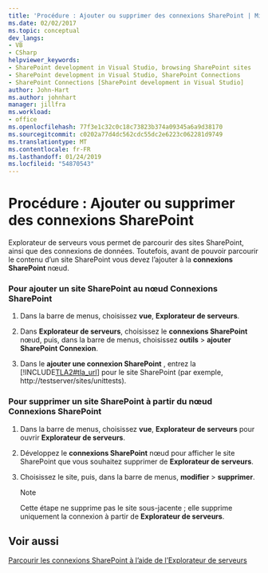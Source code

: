 ```yaml
---
title: 'Procédure : Ajouter ou supprimer des connexions SharePoint | Microsoft Docs'
ms.date: 02/02/2017
ms.topic: conceptual
dev_langs:
- VB
- CSharp
helpviewer_keywords:
- SharePoint development in Visual Studio, browsing SharePoint sites
- SharePoint development in Visual Studio, SharePoint Connections
- SharePoint Connections [SharePoint development in Visual Studio]
author: John-Hart
ms.author: johnhart
manager: jillfra
ms.workload:
- office
ms.openlocfilehash: 77f3e1c32c0c18c73823b374a09345a6a9d38170
ms.sourcegitcommit: c0202a77d4dc562cdc55dc2e6223c062281d9749
ms.translationtype: MT
ms.contentlocale: fr-FR
ms.lasthandoff: 01/24/2019
ms.locfileid: "54870543"
---
```

# <a name="how-to-add-or-remove-sharepoint-connections"></a>Procédure : Ajouter ou supprimer des connexions SharePoint
  Explorateur de serveurs vous permet de parcourir des sites SharePoint, ainsi que des connexions de données. Toutefois, avant de pouvoir parcourir le contenu d’un site SharePoint vous devez l’ajouter à la **connexions SharePoint** nœud.  
  
### <a name="to-add-a-sharepoint-site-to-the-sharepoint-connections-node"></a>Pour ajouter un site SharePoint au nœud Connexions SharePoint
  
1.  Dans la barre de menus, choisissez **vue**, **Explorateur de serveurs**.  
  
2.  Dans **Explorateur de serveurs**, choisissez le **connexions SharePoint** nœud, puis, dans la barre de menus, choisissez **outils** > **ajouter SharePoint Connexion**.  
  
3.  Dans le **ajouter une connexion SharePoint** , entrez la [!INCLUDE[TLA2#tla_url](../sharepoint/includes/tla2sharptla-url-md.md)] pour le site SharePoint (par exemple, http://testserver/sites/unittests).  
  
### <a name="to-delete-a-sharepoint-site-from-the-sharepoint-connections-node"></a>Pour supprimer un site SharePoint à partir du nœud Connexions SharePoint
  
1.  Dans la barre de menus, choisissez **vue**, **Explorateur de serveurs** pour ouvrir **Explorateur de serveurs**.  
  
2.  Développez le **connexions SharePoint** nœud pour afficher le site SharePoint que vous souhaitez supprimer de **Explorateur de serveurs**.  
  
3.  Choisissez le site, puis, dans la barre de menus, **modifier** > **supprimer**.  
  
    > [!NOTE]  
    >  Cette étape ne supprime pas le site sous-jacente ; elle supprime uniquement la connexion à partir de **Explorateur de serveurs**.  
  
## <a name="see-also"></a>Voir aussi
 [Parcourir les connexions SharePoint à l’aide de l’Explorateur de serveurs](../sharepoint/browsing-sharepoint-connections-using-server-explorer.md)  
